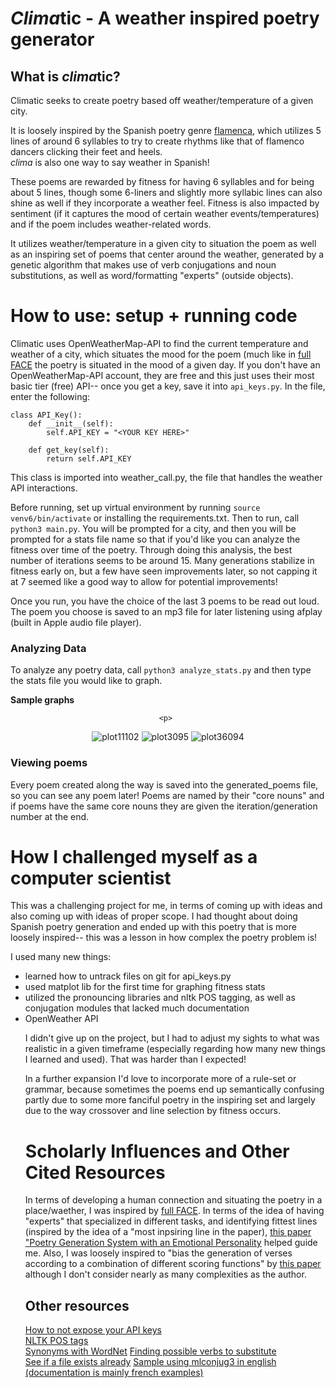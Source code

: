 # *Clima*tic - A weather inspired poetry generator


## What is *clima*tic?

Climatic seeks to create poetry based off weather/temperature of a given city. 

It is loosely inspired by the Spanish poetry genre [flamenca](https://www.writersdigest.com/write-better-poetry/flamenca-poetic-forms), which utilizes 5 lines of around 6 syllables to try to create rhythms like that of flamenco dancers clicking their feet and heels. <br>
*clima* is also one way to say weather in Spanish!

These poems are rewarded by fitness for having 6 syllables and for being about 5 lines, though some 6-liners and slightly more syllabic lines can also shine as well if they incorporate a weather feel. Fitness is also impacted by sentiment (if it captures the mood of certain weather events/temperatures) and if the poem includes weather-related words.

It utilizes weather/temperature in a given city to situation the poem as well as an inspiring set of poems that center around the weather, generated by a genetic algorithm that makes use of verb conjugations and noun substitutions, as well as word/formatting "experts" (outside objects).

# How to use: setup + running code

Climatic uses OpenWeatherMap-API to find the current temperature and weather of a city, which situates the mood for the poem (much like in [full FACE](https://www.yumpu.com/en/document/read/19102975/full-face-poetry-generation-computational-creativity) the poetry is situated in the mood of a given day.
If you don't have an OpenWeatherMap-API account, they are free and this just uses their most basic tier (free) API-- once you get a key, save it into `api_keys.py`. In the file, enter the following:
```
class API_Key():
    def __init__(self):
        self.API_KEY = "<YOUR KEY HERE>"
    
    def get_key(self):
        return self.API_KEY

```
 This class is imported into weather_call.py, the file that handles the weather API interactions.
 
 
 Before running, set up virtual environment by running `source venv6/bin/activate` or installing the requirements.txt. 
 Then to run, call `python3 main.py`. 
 You will be prompted for a city, and then you will be prompted for a stats file name so that if you'd like you can analyze the fitness over time of the poetry. Through doing this analysis, the best number of iterations seems to be around 15. Many generations stabilize in fitness early on, but a few have seen improvements later, so not capping it at 7 seemed like a good way to allow for potential improvements!
 
 Once you run, you have the choice of the last 3 poems to be read out loud. The poem you choose is saved to an mp3 file for later listening using afplay (built in Apple audio file player). 
 
 ### Analyzing Data
 To analyze any poetry data, call `python3 analyze_stats.py` and then type the stats file you would like to graph.
 
 **Sample graphs**


 <div style = "text-align: center">
     
      <p>   
 ![plot11102](https://user-images.githubusercontent.com/68559641/203139990-e32e206e-26c3-4b80-9adb-a8550af288bd.png)
 ![plot3095](https://user-images.githubusercontent.com/68559641/203140023-6848348b-f263-4a61-a72c-d33c4a75415d.png)
![plot36094](https://user-images.githubusercontent.com/68559641/203140061-61368b9c-5a5a-4055-9c69-55793ef673e7.png)
    </p>
</div>


 
 ### Viewing poems
 Every poem created along the way is saved into the generated_poems file, so you can see any poem later!
 Poems are named by their "core nouns" and if poems have the same core nouns they are given the iteration/generation number at the end.

# How I challenged myself as a computer scientist

This was a challenging project for me, in terms of coming up with ideas and also coming up with ideas of proper scope.
I had thought about doing Spanish poetry generation and ended up with this poetry that is more loosely inspired-- this was a lesson in how complex the poetry problem is!

I used many new things:
<ul>
<li>learned how to untrack files on git for api_keys.py</li>
<li>used matplot lib for the first time for graphing fitness stats</li>
<li>utilized the pronouncing libraries and nltk POS tagging, as well as conjugation modules that lacked much documentation </li>
<li>OpenWeather API </li>

I didn't give up on the project, but I had to adjust my sights to what was realistic in a given timeframe (especially regarding how many new things I learned and used). That was harder than I expected!
 
 In a further expansion I'd love to incorporate more of a rule-set or grammar, because sometimes the poems end up semantically confusing partly due to some more fanciful poetry in the inspiring set and largely due to the way crossover and line selection by fitness occurs.

# Scholarly Influences and Other Cited Resources

In terms of developing a human connection and situating the poetry in a place/waether, I was inspired by [full FACE](https://www.yumpu.com/en/document/read/19102975/full-face-poetry-generation-computational-creativity). 
In terms of the idea of having "experts" that specialized in different tasks, and identifying fittest lines (inspired by the idea of a "most inpsiring line in the paper), [this paper "Poetry Generation System with an Emotional Personality](https://www.researchgate.net/publication/274249704_Poetry_Generation_System_With_an_Emotional_Personality) helped guide me.
Also, I was loosely inspired to "bias the generation of verses according to a combination of different scoring functions" by [this paper](https://computationalcreativity.net/iccc21/wp-content/uploads/2021/09/ICCC_2021_paper_31.pdf) although I don't consider nearly as many complexities as the author. 
    
 

## Other resources

[How to not expose your API keys](https://levelup.gitconnected.com/keep-api-keys-out-of-git-repositories-a-few-concrete-examples-80f2544789aa)<br>
[NLTK POS tags](https://stackoverflow.com/questions/15388831/what-are-all-possible-pos-tags-of-nltk )</br>
[Synonyms with WordNet](https://www.holisticseo.digital/python-seo/nltk/wordnet)
[Finding possible verbs to substitute](https://www.reddit.com/r/LanguageTechnology/comments/egh7jk/how_to_check_if_a_word_can_be_interpreted_as_a/)</br>
[See if a file exists already](https://www.pythontutorial.net/python-basics/python-check-if-file-exists/)
[Sample using mlconjug3 in english (documentation is mainly french examples)](https://github.com/tyxchen/bad-excuses-for-zoom-abuses/blob/master/excuses.py) 
   
